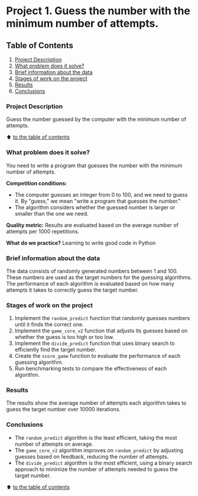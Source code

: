 # Project 1. Guess the number with the minimum number of attempts.

## Table of Contents

1. [Project Description](#project-description)
2. [What problem does it solve?](#what-problem-does-it-solve)
3. [Brief information about the data](#brief-information-about-the-data)
4. [Stages of work on the project](#stages-of-work-on-the-project)
5. [Results](#results)
6. [Conclusions](#conclusions)

### Project Description

Guess the number guessed by the computer with the minimum number of attempts.

:arrow_up: [to the table of contents](#table-of-contents)

### What problem does it solve?

You need to write a program that guesses the number with the minimum number of attempts.

**Competition conditions:**

- The computer guesses an integer from 0 to 100, and we need to guess it. By "guess," we mean "write a program that guesses the number."
- The algorithm considers whether the guessed number is larger or smaller than the one we need.

**Quality metric:**
Results are evaluated based on the average number of attempts per 1000 repetitions.

**What do we practice?**
Learning to write good code in Python

### Brief information about the data

The data consists of randomly generated numbers between 1 and 100. These numbers are used as the target numbers for the guessing algorithms. The performance of each algorithm is evaluated based on how many attempts it takes to correctly guess the target number.

### Stages of work on the project

1. Implement the `random_predict` function that randomly guesses numbers until it finds the correct one.
2. Implement the `game_core_v2` function that adjusts its guesses based on whether the guess is too high or too low.
3. Implement the `divide_predict` function that uses binary search to efficiently find the target number.
4. Create the `score_game` function to evaluate the performance of each guessing algorithm.
5. Run benchmarking tests to compare the effectiveness of each algorithm.

### Results

The results show the average number of attempts each algorithm takes to guess the target number over 10000 iterations.

### Conclusions

- The `random_predict` algorithm is the least efficient, taking the most number of attempts on average.
- The `game_core_v2` algorithm improves on `random_predict` by adjusting guesses based on feedback, reducing the number of attempts.
- The `divide_predict` algorithm is the most efficient, using a binary search approach to minimize the number of attempts needed to guess the target number.

:arrow_up: [to the table of contents](#table-of-contents)

